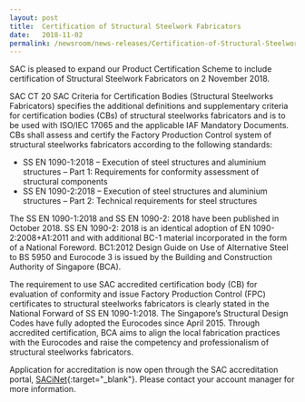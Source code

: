 ```yaml
---
layout: post
title:  Certification of Structural Steelwork Fabricators
date:   2018-11-02
permalink: /newsroom/news-releases/Certification-of-Structural-Steelwork-Fabricators
---
```


SAC is pleased to expand our Product Certification Scheme to include certification of Structural Steelwork Fabricators on 2 November 2018.

SAC CT 20 SAC Criteria for Certification Bodies (Structural Steelworks Fabricators) specifies the additional definitions and supplementary criteria for certification bodies (CBs) of structural steelworks fabricators and is to be used with ISO/IEC 17065 and the applicable IAF Mandatory Documents.  CBs shall assess and certify the Factory Production Control system of structural steelworks fabricators according to the following standards:

* SS EN 1090-1:2018 – Execution of steel structures and aluminium structures – Part 1: Requirements for conformity assessment of structural components
* SS EN 1090-2:2018 – Execution of steel structures and aluminium structures – Part 2: Technical requirements for steel structures

The SS EN 1090-1:2018 and SS EN 1090-2: 2018 have been published in October 2018.  SS EN 1090-2: 2018 is an identical adoption of EN 1090-2:2008+A1:2011 and with additional BC-1 material incorporated in the form of a National Foreword.  BC1:2012 Design Guide on Use of Alternative Steel to BS 5950 and Eurocode 3 is issued by the Building and Construction Authority of Singapore (BCA).

The requirement to use SAC accredited certification body (CB) for evaluation of conformity and issue Factory Production Control (FPC) certificates to structural steelworks fabricators is clearly stated in the National Forward of SS EN 1090-1:2018.  The Singapore’s Structural Design Codes have fully adopted the Eurocodes since April 2015.  Through accredited certification, BCA aims to align the local fabrication practices with the Eurocodes and raise the competency and professionalism of structural steelworks fabricators. 

Application for accreditation is now open through the SAC accreditation portal, [SACiNet](https://sacinet.enterprisesg.gov.sg/sac/forms/sacinet/sacinet-logon-external.form){:target="_blank"}.  Please contact your account manager for more information.
